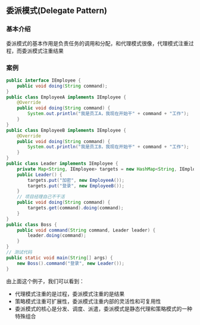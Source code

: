 ## 委派模式(Delegate Pattern)

### 基本介绍

委派模式的基本作用是负责任务的调用和分配，和代理模式很像，代理模式注重过程，而委派模式注重结果

### 案例

```java
public interface IEmployee {
    public void doing(String command);
}
public class EmployeeA implements IEmployee {
    @Override
    public void doing(String command) {
        System.out.println("我是员工A，我现在开始干" + command + "工作");
    }
}
public class EmployeeB implements IEmployee {
    @Override
    public void doing(String command) {
        System.out.println("我是员工B，我现在开始干" + command + "工作");
    }
}
public class Leader implements IEmployee {
    private Map<String, IEmployee> targets = new HashMap<String, IEmployee>();
    public Leader() {
        targets.put("加密", new EmployeeA());
        targets.put("登录", new EmployeeB());
    }
    // 项目经理自己不干活
    public void doing(String command) {
        targets.get(command).doing(command);
    }
}
public class Boss {
    public void command(String command, Leader leader) {
        leader.doing(command);
    }
}
// 测试代码
public static void main(String[] args) {
    new Boss().command("登录", new Leader());
}
```

由上面这个例子，我们可以看到：

+ 代理模式注重的是过程，委派模式注重的是结果
+ 策略模式注重可扩展性，委派模式注重内部的灵活性和可复用性
+ 委派模式的核心是分发、调度、派遣，委派模式是静态代理和策略模式的一种特殊组合